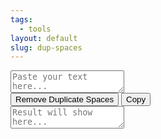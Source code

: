 ```yaml
---
tags:
  - tools
layout: default
slug: dup-spaces
---
```

<div class="editor-container">
    <div class="editor-ui">
        <textarea id="input-data" placeholder="Paste your text here..."></textarea>
    </div>
    <div>
        <button class="convert-btn" id="remove-duplicate-spaces" onclick="remove_duplicate_spaces()">Remove Duplicate Spaces</button>
        <button class="convert-btn" id="copy-btn" onclick="copyTextToClipboard()">Copy</button>
    </div>
    <div class="editor-ui">
        <textarea id="result" placeholder="Result will show here..." readonly></textarea>
    </div>
</div>
<script type="text/javascript">
    function remove_duplicate_spaces() {
        var input_data = document.getElementById("input-data");
        var result = document.getElementById("result");
        result.value = input_data.value.replace(/\s+/g,' ');
    }
</script>
<script>
    function fallbackCopyTextToClipboard(text) {
        var textArea = document.createElement("textarea");
        textArea.value = text;

        // Avoid scrolling to bottom
        textArea.style.top = "0";
        textArea.style.left = "0";
        textArea.style.position = "fixed";

        document.body.appendChild(textArea);
        textArea.focus();
        textArea.select();

        try {
            var successful = document.execCommand('copy');
            var msg = successful ? 'successful' : 'unsuccessful';
            console.log('Fallback: Copying text command was ' + msg);
        } catch (err) {
            console.error('Fallback: Oops, unable to copy', err);
        }

        document.body.removeChild(textArea);
    }

    function copyTextToClipboard() {

        let text = document.getElementById('result').value
    
        if (!navigator.clipboard) {
            fallbackCopyTextToClipboard(text);
            return;
        }
        navigator.clipboard.writeText(text).then(function () {
            console.log('Async: Copying to clipboard was successful!');
        }, function (err) {
            console.error('Async: Could not copy text: ', err);
        });
    }
</script>
